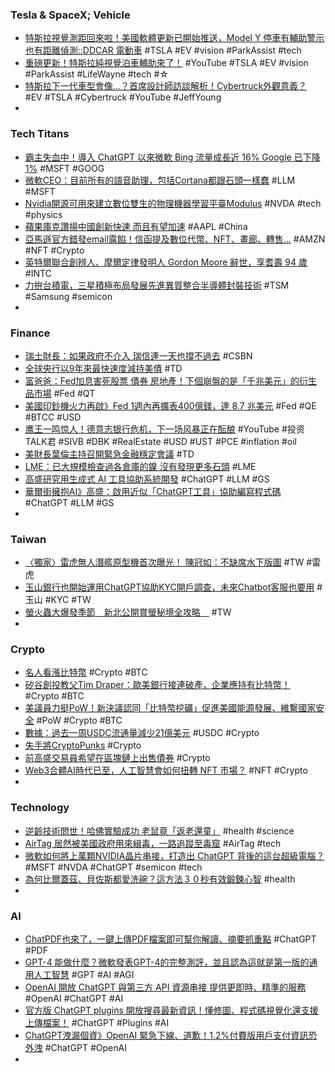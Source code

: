 ### Tesla & SpaceX; Vehicle
- [特斯拉視覺測距回來啦！美國軟體更新已開始推送，Model Y 停車有輔助警示也有距離偵測::DDCAR 電動車](https://www.ddcar.com.tw/article/34717) #TSLA #EV #vision #ParkAssist #tech
- [重磅更新！特斯拉純視覺泊車輔助來了！](https://www.youtube.com/watch?v=f5GITESdyog) #YouTube #TSLA #EV #vision #ParkAssist #LifeWayne #tech #☆
- [特斯拉下一代車型會像...？首席設計師訪談解析！Cybertruck外觀意義？](([特斯拉下一代車型會像...？首席設計師訪談解析！Cybertruck外觀意義？](https://www.youtube.com/watch?v=4vjgiPA6kQI))) #EV #TSLA #Cybertruck #YouTube #JeffYoung
-
### Tech Titans
- [霸主失血中！導入 ChatGPT 以來微軟 Bing 流量成長近 16% Google 已下降 1%](https://www.inside.com.tw/article/31127-bing-GPT-4-vs-google-traffic) #MSFT #GOOG
- [微軟CEO：目前所有的語音助理，包括Cortana都跟石頭一樣蠢](https://www.techbang.com/posts/104470-nadella-voice-assistants-like-cortana-are-stupid-as-a-rock) #LLM #MSFT
- [Nvidia開源可用來建立數位雙生的物理機器學習平臺Modulus](https://www.ithome.com.tw/news/156112) #NVDA #tech #physics
- [蘋果庫克讚揚中國創新快速 而且有望加速](https://m.cnyes.com/news/id/5126748) #AAPL #China
- [亞馬遜官方錯發email露餡！信函提及數位代幣、NFT、畫廊、轉售…](https://www.blocktempo.com/coindesk-amazons-nft-plans-teased-in-a-receipt-mailed/) #AMZN #NFT #Crypto
- [英特爾聯合創辨人、摩爾定律發明人 Gordon Moore 辭世，享耆壽 94 歲](https://technews.tw/2023/03/25/gordon-moore-inventor-of-moores-law-dies/) #INTC
- [力拚台積電，三星積極布局發展先進異質整合半導體封裝技術](https://technews.tw/2023/03/25/samsung-actively-deploys-advanced-semiconductor-packaging-technology/) #TSM #Samsung #semicon
-
### Finance
- [瑞士財長：如果政府不介入 瑞信連一天也撐不過去](https://m.cnyes.com/news/id/5126905) #CSBN
- [全球央行以9年來最快速度減持美債](https://news.cnyes.com/news/id/5126900) #TD
- [富爸爸：Fed加息害死股票 債券 房地產！下個崩盤的是「千兆美元」的衍生品市場](https://www.blocktempo.com/robert-kiyosaki-predicts-1-quadrillion-market-crash/) #Fed #QT
- [美國印鈔機火力再啟》Fed 1週內再擴表400億鎂，達 8.7 兆美元](https://www.blocktempo.com/fed-balance-sheet-adds-40b-this-week/) #Fed #QE #BTCC #USD
- [鹰王一鸣惊人！德意志银行危机，下一场风暴正在酝酿](https://www.youtube.com/watch?v=H2NR_Gk7BYA) #YouTube #投资TALK君 #SIVB #DBK #RealEstate #USD #UST #PCE #inflation #oil
- [美財長葉倫主持召開緊急金融穩定會議](https://m.cnyes.com/news/id/5126827) #TD
- [LME：已大規模檢查過各倉庫的鎳 沒有發現更多石頭](https://m.cnyes.com/news/id/5126795) #LME
- [高盛研究用生成式 AI 工具協助系統開發](https://technews.tw/2023/03/25/goldman-sachs-experiments-with-chatgpt-like-ai-to-help-devs-write-code/) #ChatGPT #LLM #GS
- [華爾街擁抱AI》高盛：啟用近似「ChatGPT工具」協助編寫程式碼](https://www.blocktempo.com/goldman-sachs-using-chatgpt-style-a-i-to-assist-developers-writing-code/) #ChatGPT #LLM #GS
-
### Taiwan
- [〈獨家〉雷虎無人潛艦原型機首次曝光！ 陳冠如：不缺席水下版圖](https://news.cnyes.com/news/id/5126987) #TW #雷虎
- [玉山銀行也開始運用ChatGPT協助KYC開戶調查，未來Chatbot客服也要用](https://www.ithome.com.tw/news/156118) #玉山 #KYC #TW
- [螢火蟲大爆發季節　新北公開賞螢秘境全攻略　](https://today.line.me/tw/v2/article/Qw63kgr) #TW
-
### Crypto
- [名人看漲比特幣](https://abmedia.io/dollar-is-no-longer-too-big-to-fail) #Crypto #BTC
- [矽谷創投教父Tim Draper：歐美銀行接連破產，企業應持有比特幣！](https://www.blocktempo.com/tim-draper-tells-businesses-to-hold-btc/) #Crypto #BTC
- [美議員力挺PoW！新決議認同「比特幣挖礦」促進美國能源發展、維繫國家安全](https://www.blocktempo.com/us-congress-introduces-bill-proposing-bitcoin-mining/) #PoW #Crypto #BTC
- [數據：過去一周USDC流通量減少21億美元](https://news.cnyes.com/news/id/5126957) #USDC #Crypto
- [失手將CryptoPunks](https://abmedia.io/cryptopunks-685-burnt) #Crypto
- [前高盛交易員希望在區塊鏈上出售債券](https://news.cnyes.com/news/id/5127010) #Crypto
- [Web3合體AI時代已至，人工智慧會如何扭轉 NFT 市場？](https://www.blocktempo.com/how-will-artificial-intelligence-change-the-nft-market/) #NFT #Crypto
-
### Technology
- [逆齡技術問世！哈佛實驗成功 老鼠竟「返老還童」](https://news.ebc.net.tw/news/world/352495) #health #science
- [AirTag 居然被美國政府用來緝毒，一路追蹤至毒窟](https://www.kocpc.com.tw/archives/485728) #AirTag #tech
- [微軟如何將上萬顆NVIDIA晶片串接，打造出 ChatGPT 背後的這台超級電腦？](https://www.techbang.com/posts/104633-tens-of-thousands-of-nvidia-chips-hundreds-of-millions-of) #MSFT #NVDA #ChatGPT #semicon #tech
- [為何比爾蓋茲、貝佐斯都愛洗碗？這方法３０秒有效鍛鍊心智](https://www.cheers.com.tw/article/article.action?id=5101758) #health
-
### AI
- [ChatPDF也來了，一鍵上傳PDF檔案即可幫你解讀、摘要抓重點](https://www.techbang.com/posts/104607-chatpdf-is-also-coming-one-click-to-upload-the-file-to) #ChatGPT #PDF
- [GPT-4 能做什麼？微軟發表GPT-4的完整測評，並且認為這就是第一版的通用人工智慧](https://www.techbang.com/posts/104938-microsoft-gpt-4-ai) #GPT #AI #AGI
- [OpenAI 開放 ChatGPT 與第三方 API 資源串接 提供更即時、精準的服務](https://www.cool3c.com/article/191088) #OpenAI #ChatGPT #AI
- [官方版 ChatGPT plugins 開放搜尋最新資訊！懂修圖、程式碼視覺化還支援上傳檔案！](https://www.kocpc.com.tw/archives/485595) #ChatGPT #Plugins #AI
- [ChatGPT洩漏個資》OpenAI 緊急下線、道歉！1.2%付費版用戶支付資訊恐外洩](https://www.blocktempo.com/openai-says-sorry-for-chatgpt-bug/) #ChatGPT #OpenAI
-